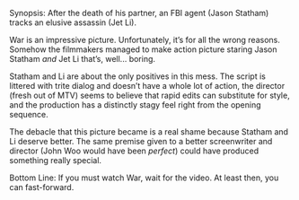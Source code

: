 Synopsis: After the death of his partner, an FBI agent (Jason Statham) tracks an elusive assassin (Jet Li).

War is an impressive picture.  Unfortunately, it’s for all the wrong reasons.  Somehow the filmmakers managed to make action picture staring Jason Statham <em>and</em> Jet Li that’s, well... boring.

Statham and Li are about the only positives in this mess.  The script is littered with trite dialog and doesn’t have a whole lot of action, the director (fresh out of MTV) seems to believe that rapid edits can substitute for style, and the production has a distinctly stagy feel right from the opening sequence.

The debacle that this picture became is a real shame because Statham and Li deserve better.  The same premise given to a better screenwriter and director (John Woo would have been <em>perfect</em>) could have produced something really special.

Bottom Line: If you must watch War, wait for the video.  At least then, you can fast-forward.
